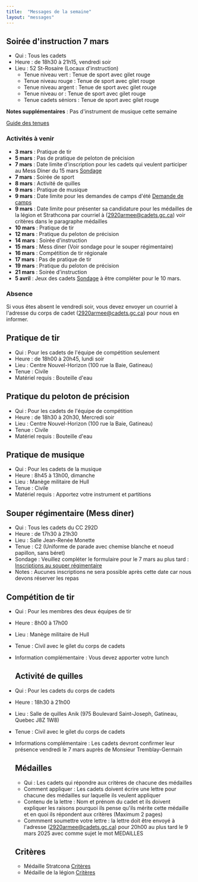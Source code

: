 ```yaml
---
title:  "Messages de la semaine"
layout: "messages"
---
```


## Soirée d'instruction 7 mars
- Qui : Tous les cadets
- Heure : de 18h30 à 21h15, vendredi soir
- Lieu : 52 St-Rosaire (Locaux d'instruction) 
  - Tenue niveau vert : Tenue de sport avec gilet rouge 
  - Tenue niveau rouge : Tenue de sport avec gilet rouge 
  - Tenue niveau argent : Tenue de sport avec gilet rouge 
  - Tenue niveau or : Tenue de sport avec gilet rouge 
  - Tenue cadets séniors : Tenue de sport avec gilet rouge 
 
**Notes supplémentaires** : Pas d'instrument de musique cette semaine

[Guide des tenues](https://cc2920.ca/docs/ressources/guide_uniforme.v3.pdf)


### Activités à venir
 
- **3 mars** : Pratique de tir
- **5 mars** : Pas de pratique de peloton de précision
- **7 mars** : Date limite d'inscription pour les cadets qui veulent participer au Mess Diner du 15 mars  [Sondage](https://docs.google.com/forms/d/1XHVc4XWgs0a-lVfZtEMfgEkAiUyZlQwsZ3SPrXcRznI/edit)
- **7 mars** : Soirée de sport
- **8 mars** : Activité de quilles
- **9 mars** : Pratique de musique
- **9 mars** : Date limite pour les demandes de camps d'été [Demande de camps](https://docs.google.com/forms/d/1KsOK2UG47XV_LoGh8GlfSngCgGIepXypyyOg1XjpaeU/edit#responses)
- **9 mars** : Date limite pour présenter sa candidature pour les médailles de la légion et Strathcona par courriel à (<2920armee@cadets.gc.ca>)  voir critères dans le paragraphe médailles
- **10 mars** : Pratique de tir
- **12 mars** : Pratique du peloton de précision
- **14 mars** : Soirée d'instruction
- **15 mars** : Mess diner (Voir sondage pour le souper régimentaire)
- **16 mars** : Compétition de tir régionale
- **17 mars** : Pas de pratique de tir
- **19 mars** : Pratique du peloton de précision
- **21 mars** : Soirée d'instruction
- **5 avril** : Jeux des cadets [Sondage](https://docs.google.com/forms/d/1eu_51mcnkSmedVPauJH8Wc7L6uZ121ieHK2hoNXG5oQ/edit) à être compléter pour le 10 mars.
  
### Absence

Si vous êtes absent le vendredi soir, vous devez envoyer un courriel à l'adresse du corps de cadet (<2920armee@cadets.gc.ca>) pour nous en informer.

## Pratique de tir 

- Qui :  Pour les cadets de l'équipe de compétition seulement
- Heure : de 18h00 à 20h45, lundi soir
- Lieu : Centre Nouvel-Horizon (100 rue la Baie, Gatineau) 
- Tenue : Civile
- Matériel requis : Bouteille d'eau

## Pratique du peloton de précision

- Qui :  Pour les cadets de l'équipe de compétition
- Heure : de 18h30 à 20h30, Mercredi soir
- Lieu : Centre Nouvel-Horizon (100 rue la Baie, Gatineau) 
- Tenue : Civile
- Matériel requis : Bouteille d'eau

## Pratique de musique 

- Qui :  Pour les cadets de la musique
- Heure : 8h45 à 13h00, dimanche
- Lieu : Manège militaire de Hull
- Tenue : Civile 
- Matériel requis : Apportez votre instrument et partitions

## Souper régimentaire (Mess diner)

- Qui : Tous les cadets du CC 292D
- Heure : de 17h30 à 21h30
- Lieu : Salle Jean-Renée Monette
- Tenue : C2 (Uniforme de parade avec chemise blanche et noeud papillon, sans béret)
- Sondage : Veuillez compléter le formulaire pour le 7 mars au plus tard : [Inscriptions au souper régimentaire](https://docs.google.com/forms/d/1XHVc4XWgs0a-lVfZtEMfgEkAiUyZlQwsZ3SPrXcRznI/edit)
- Notes : Aucunes inscriptions ne sera possible après cette date car nous devons réserver les repas

## Compétition de tir
- Qui : Pour les membres des deux équipes de tir
- Heure : 8h00 à 17h00
- Lieu : Manège militaire de Hull
- Tenue : Civil avec le gilet du corps de cadets
- Information complémentaire : Vous devez apporter votre lunch

  ## Activité de quilles
- Qui : Pour les cadets du corps de cadets
- Heure : 18h30 à 21h00
- Lieu : Salle de quilles Anik (975 Boulevard Saint-Joseph, Gatineau, Quebec J8Z 1W8)
- Tenue : Civil avec le gilet du corps de cadets
- Informations complémentaire : Les cadets devront confirmer leur présence vendredi le 7 mars auprès de Monsieur Tremblay-Germain

  ## Médailles
  - Qui : Les cadets qui répondre aux critères de chacune des médailles
  - Comment appliquer : Les cadets doivent écrire une lettre pour chacune des médailles sur laquelle ils veulent appliquer
  - Contenu de la lettre : Nom et prénom du cadet et ils doivent expliquer les raisons pourquoi ils pense qu'ils mérite cette médaille et en quoi ils répondent aux critères (Maximum 2 pages)
  - Commment soumettre votre lettre :  la lettre doit être envoyé à l'adresse (<2920armee@cadets.gc.ca>) pour 20h00 au plus tard le 9 mars 2025 avec comme sujet le mot MEDAILLES
  ## Critères
  - Médaille Stratcona [Critères](https://drive.google.com/file/d/1jqaLvZBrUMAOGrdMWc7HVBQu9FJscF8z/view?usp=sharing)
  - Médaille de la légion  [Critères](https://drive.google.com/file/d/1oOVjeyqaeg8Ke999N9Mknblyuys8KSWt/view?usp=sharing)
  
